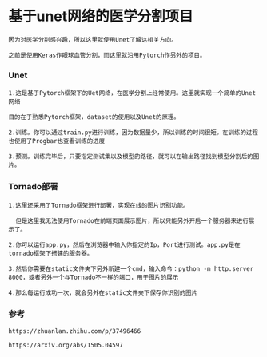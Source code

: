 # 基于unet网络的医学分割项目

	因为对医学分割感兴趣，所以这里就使用Unet了解这相关方向。
	
	之前是使用Keras作眼球血管分割，而这里就沿用Pytorch作另外的项目。

### Unet
	1.这是基于Pytorch框架下的Uet网络，在医学分割上经常使用。这里就实现一个简单的Unet网络
	
	目的在于熟悉Pytorch框架，dataset的使用以及Unet的原理。
	
	2.训练。你可以通过train.py进行训练，因为数据量少，所以训练的时间很短。在训练的过程也使用了Progbar也查看训练的进度
	
	3.预测。训练完毕后，只要指定测试集以及模型的路径，就可以在输出路径找到模型分割后的图片。

### Tornado部署
	
	1.这里还采用了Tornado框架进行部署，实现在线的图片识别功能。
	
	  但是这里我无法使用Tornado在前端页面展示图片，所以只能另外开启一个服务器来进行展示了。

	2.你可以运行app.py，然后在浏览器中输入你指定的Ip，Port进行测试。app.py是在tornado框架下搭建的服务器。

	3.然后你需要在static文件夹下另外新建一个cmd，输入命令：python -m http.server 8000，或者另外一个与Tornado不一样的端口，用于图片的展示
	
	4.那么每运行成功一次，就会另外在static文件夹下保存你识别的图片
	
### 参考

	https://zhuanlan.zhihu.com/p/37496466
	
	https://arxiv.org/abs/1505.04597
	
	